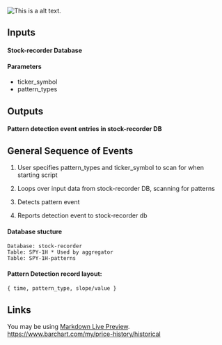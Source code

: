 ![This is a alt text.](https://imgs.search.brave.com/BG5DEbR07fAgnR10LlmWEuKkS55T-qGefRKem9J4lPg/rs:fit:528:245:1/g:ce/aHR0cHM6Ly9taXJv/Lm1lZGl1bS5jb20v/bWF4LzEwNTYvMSo2/eW9PdFNxTEZ1M0tM/c19fRERZcm9nLnBu/Zw "cool-pic")


## Inputs
#### Stock-recorder Database

#### Parameters
* ticker_symbol
* pattern_types

## Outputs
#### Pattern detection event entries in stock-recorder DB

## General Sequence of Events

1. User specifies pattern_types and ticker_symbol to scan for when starting script

2. Loops over input data from stock-recorder DB, scanning for patterns

3. Detects pattern event

4. Reports detection event to stock-recorder db


#### Database stucture

    Database: stock-recorder
    Table: SPY-1H * Used by aggregator
    Table: SPY-1H-patterns
    
#### Pattern Detection record layout:
    
    { time, pattern_type, slope/value }


## Links

You may be using [Markdown Live Preview](https://markdownlivepreview.com/).
https://www.barchart.com/my/price-history/historical

